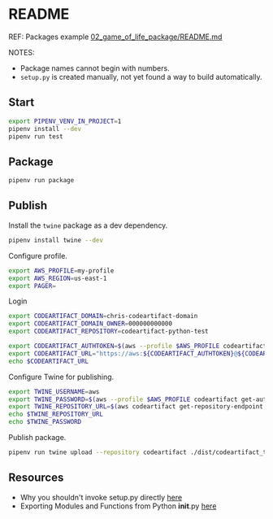 # README

REF: Packages example [02_game_of_life_package/README.md](../../02_game_of_life_package/README.md)

NOTES:

* Package names cannot begin with numbers.  
* `setup.py` is created manually, not yet found a way to build automatically.  

## Start

```sh
export PIPENV_VENV_IN_PROJECT=1
pipenv install --dev
pipenv run test
```

## Package

```sh
pipenv run package
```

## Publish

Install the `twine` package as a dev dependency.  

```sh
pipenv install twine --dev
```

Configure profile.  

```sh
export AWS_PROFILE=my-profile
export AWS_REGION=us-east-1 
export PAGER=
```

Login

```sh
export CODEARTIFACT_DOMAIN=chris-codeartifact-domain
export CODEARTIFACT_DOMAIN_OWNER=000000000000
export CODEARTIFACT_REPOSITORY=codeartifact-python-test

export CODEARTIFACT_AUTHTOKEN=$(aws --profile $AWS_PROFILE codeartifact get-authorization-token --domain $CODEARTIFACT_DOMAIN --domain-owner $CODEARTIFACT_DOMAIN_OWNER --query authorizationToken --output text)
export CODEARTIFACT_URL="https://aws:${CODEARTIFACT_AUTHTOKEN}@${CODEARTIFACT_DOMAIN}-${CODEARTIFACT_DOMAIN_OWNER}.d.codeartifact.${AWS_REGION}.amazonaws.com/pypi/${CODEARTIFACT_REPOSITORY}/simple/"
echo $CODEARTIFACT_URL
```

Configure Twine for publishing.  

```sh
export TWINE_USERNAME=aws
export TWINE_PASSWORD=$(aws --profile $AWS_PROFILE codeartifact get-authorization-token --domain $CODEARTIFACT_DOMAIN --domain-owner $CODEARTIFACT_DOMAIN_OWNER --query authorizationToken --output text)
export TWINE_REPOSITORY_URL=$(aws codeartifact get-repository-endpoint --domain $CODEARTIFACT_DOMAIN --domain-owner $CODEARTIFACT_DOMAIN_OWNER --repository $CODEARTIFACT_REPOSITORY --format pypi --query repositoryEndpoint --output text)
echo $TWINE_REPOSITORY_URL
echo $TWINE_PASSWORD
```

Publish package.  

```sh
pipenv run twine upload --repository codeartifact ./dist/codeartifact_test_package-0.0.1.tar.gz
```

## Resources

* Why you shouldn't invoke setup.py directly [here](https://blog.ganssle.io/articles/2021/10/setup-py-deprecated.html)  
* Exporting Modules and Functions from Python __init__.py [here](https://gist.github.com/CMCDragonkai/510ce9456a0429f616baa243d1de3dbf)
